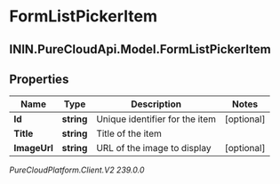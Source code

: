 # FormListPickerItem

## ININ.PureCloudApi.Model.FormListPickerItem

## Properties

|Name | Type | Description | Notes|
|------------ | ------------- | ------------- | -------------|
| **Id** | **string** | Unique identifier for the item | [optional] |
| **Title** | **string** | Title of the item | |
| **ImageUrl** | **string** | URL of the image to display | [optional] |



_PureCloudPlatform.Client.V2 239.0.0_
